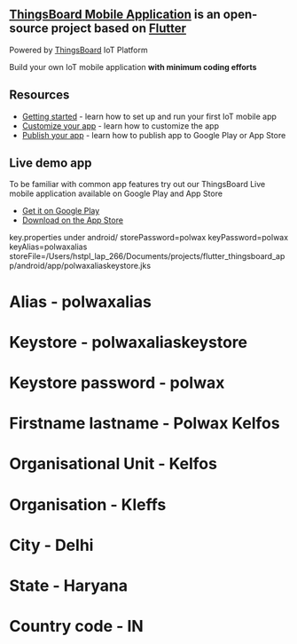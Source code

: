 ## [ThingsBoard Mobile Application](https://thingsboard.io/products/mobile/) is an open-source project based on [Flutter](https://flutter.dev/)
Powered by [ThingsBoard](https://thingsboard.io) IoT Platform

Build your own IoT mobile application **with minimum coding efforts**

## Resources

- [Getting started](https://thingsboard.io/docs/mobile/getting-started/) - learn how to set up and run your first IoT mobile app
- [Customize your app](https://thingsboard.io/docs/mobile/customization/) - learn how to customize the app
- [Publish your app](https://thingsboard.io/docs/mobile/release/) - learn how to publish app to Google Play or App Store

## Live demo app

To be familiar with common app features try out our ThingsBoard Live mobile application available on Google Play and App Store
- [Get it on Google Play](https://play.google.com/store/apps/details?id=org.thingsboard.demo.app&pcampaignid=pcampaignidMKT-Other-global-all-co-prtnr-py-PartBadge-Mar2515-1)
- [Download on the App Store](https://apps.apple.com/us/app/thingsboard-live/id1594355695?itsct=apps_box_badge&amp;itscg=30200)

key.properties under android/
storePassword=polwax
keyPassword=polwax
keyAlias=polwaxalias
storeFile=/Users/hstpl_lap_266/Documents/projects/flutter_thingsboard_app/android/app/polwaxaliaskeystore.jks

# Alias - polwaxalias
# Keystore - polwaxaliaskeystore
# Keystore password - polwax
# Firstname lastname - Polwax Kelfos
# Organisational Unit - Kelfos
# Organisation - Kleffs
# City - Delhi
# State - Haryana
# Country code - IN
